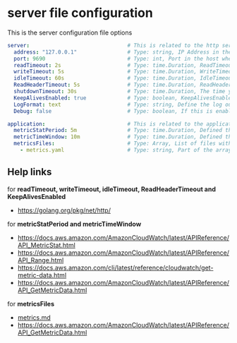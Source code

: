 # server file configuration

This is the server configuration file options

```yaml
server:                               # This is related to the http service configuration
  address: "127.0.0.1"                # Type: string, IP Address in the host where you want the service listen 
  port: 9690                          # Type: int, Port in the host where you want the service listen
  readTimeout: 2s                     # Type: time.Duration, ReadTimeout is the maximum duration for reading the entire request, including the body. see: https://golang.org/pkg/net/http/
  writeTimeout: 5s                    # Type: time.Duration, WriteTimeout is the maximum duration before timing out writes of the response. see: https://golang.org/pkg/net/http/ 
  idleTimeout: 60s                    # Type: time.Duration, IdleTimeout is the maximum amount of time to wait for the next request when keep-alives are enabled. see: https://golang.org/pkg/net/http/
  ReadHeaderTimeout: 5s               # Type: time.Duration, ReadHeaderTimeout is the amount of time allowed to read request headers. see: https://golang.org/pkg/net/http/
  shutdownTimeout: 30s                # Type: time.Duration, The time you want to wait until connections established finish before shutdown the server
  KeepAlivesEnabled: true             # Type: boolean, KeepAlivesEnabled controls whether HTTP keep-alives are enabled. see: https://golang.org/pkg/net/http/
  LogFormat: text                     # Type: string, Define the log output format of the server, valid values [text|json]
  Debug: false                        # Type: boolean, If this is enabled, the log debug messages are visible in the log output

application:                          # This is related to the application behavior
  metricStatPeriod: 5m                # Type: time.Duration, Defined the global period of time .see: https://docs.aws.amazon.com/AmazonCloudWatch/latest/APIReference/API_MetricStat.html
  metricTimeWindow: 10m               # Type: time.Duration, Defined the time windows between the StartTime and EndTime. see: https://docs.aws.amazon.com/AmazonCloudWatch/latest/APIReference/API_GetMetricData.html
  metricsFiles:                       # Type: Array, List of files with the definitions of metrics queries 
    - metrics.yaml                    # Type: string, Part of the array list with the location/path of file with the metrics queries in the format defined in metrics.md file
```

## Help links

for **readTimeout, writeTimeout, idleTimeout, ReadHeaderTimeout and KeepAlivesEnabled**

* https://golang.org/pkg/net/http/

for **metricStatPeriod and metricTimeWindow**

* https://docs.aws.amazon.com/AmazonCloudWatch/latest/APIReference/API_MetricStat.html
* https://docs.aws.amazon.com/AmazonCloudWatch/latest/APIReference/API_Range.html
* https://docs.aws.amazon.com/cli/latest/reference/cloudwatch/get-metric-data.html
* https://docs.aws.amazon.com/AmazonCloudWatch/latest/APIReference/API_GetMetricData.html

for **metricsFiles**

* [metrics.md](metrics.md)
* https://docs.aws.amazon.com/AmazonCloudWatch/latest/APIReference/API_GetMetricData.html